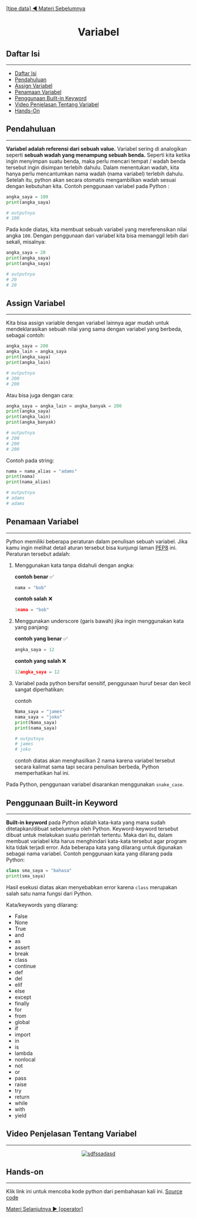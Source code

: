 <a href="../02_tipe_data">[tipe data] ◀ Materi Sebelumnya</a>

<center>

# Variabel

</center>

<a id="1"><h2>Daftar Isi</h2></a>

---

- [Daftar Isi](#1)
- [Pendahuluan](#2)
- [Assign Variabel](#3)
- [Penamaan Variabel](#4)
- [Penggunaan Built-in Keyword](#5)
- [Video Penjelasan Tentang Variabel](#6)
- [Hands-On](#7)

<a id="2"><h2>Pendahuluan</h2></a>

---

**Variabel adalah referensi dari sebuah value.** Variabel sering di analogikan seperti **sebuah wadah yang menampung sebuah benda.** Seperti kita ketika ingin menyimpan suatu benda, maka perlu mencari tempat / wadah benda tersebut ingin disimpan terlebih dahulu. Dalam menentukan wadah, kita hanya perlu mencantumkan nama wadah (nama variabel) terlebih dahulu. Setelah itu, python akan secara otomatis mengambilkan wadah sesuai dengan kebutuhan kita. Contoh penggunaan variabel pada Python :

```python
angka_saya = 100
print(angka_saya)

# outputnya
# 100
```

Pada kode diatas, kita membuat sebuah variabel yang mereferensikan nilai angka `100`. Dengan penggunaan dari variabel kita bisa memanggil lebih dari sekali, misalnya:

```python
angka_saya = 20
print(angka_saya)
print(angka_saya)

# outputnya
# 20
# 20
```

<a id="3"><h2>Assign Variabel</h2></a>

---

Kita bisa assign variable dengan variabel lainnya agar mudah untuk mendeklarasikan sebuah nilai yang sama dengan variabel yang berbeda, sebagai contoh:

```python
angka_saya = 200
angka_lain = angka_saya
print(angka_saya)
print(angka_lain)

# outputnya
# 200
# 200
```

Atau bisa juga dengan cara:

```python
angka_saya = angka_lain = angka_banyak = 200
print(angka_saya)
print(angka_lain)
print(angka_banyak)

# outputnya
# 200
# 200
# 200
```

Contoh pada string:

```python
nama = nama_alias = "adams"
print(nama)
print(nama_alias)

# outputnya
# adams
# adams
```

<a id="4"><h2>Penamaan Variabel</h2></a>

---

Python memiliki beberapa peraturan dalam penulisan sebuah variabel. Jika kamu ingin melihat detail aturan tersebut bisa kunjungi laman [PEP8](https://peps.python.org/pep-0008/#type-variable-names) ini. Peraturan tersebut adalah:

1. Menggunakan kata tanpa didahuli dengan angka:

   **contoh benar** ✅

   ```python
   nama = "bob"
   ```

   **contoh salah** ❌

   ```python
   1nama = "bob"
   ```

2. Menggunakan underscore (garis bawah) jika ingin menggunakan kata yang panjang:

   **contoh yang benar** ✅

   ```python
   angka_saya = 12
   ```

   **contoh yang salah** ❌

   ```python
   12angka_saya = 12
   ```

3. Variabel pada python bersifat sensitif, penggunaan huruf besar dan kecil sangat diperhatikan:

   contoh

   ```python
   Nama_saya = "james"
   nama_saya = "joko"
   print(Nama_saya)
   print(nama_saya)

   # outputnya
   # james
   # joko
   ```

   contoh diatas akan menghasilkan 2 nama karena variabel tersebut secara kalimat sama tapi secara penulisan berbeda, Python memperhatikan hal ini.

Pada Python, penggunaan variabel disarankan menggunakan `snake_case`.

<a id="5"><h2>Penggunaan Built-in Keyword</h2></a>

---

**Built-in keyword** pada Python adalah kata-kata yang mana sudah ditetapkan/dibuat sebelumnya oleh Python. Keyword-keyword tersebut dibuat untuk melakukan suatu perintah tertentu. Maka dari itu, dalam membuat variabel kita harus menghindari kata-kata tersebut agar program kita tidak terjadi error. Ada beberapa kata yang dilarang untuk digunakan sebagai nama variabel. Contoh penggunaan kata yang dilarang pada Python:

```python
class sma_saya = "bahasa"
print(sma_saya)
```

Hasil esekusi diatas akan menyebabkan error karena `class` merupakan salah satu nama fungsi dari Python.

Kata/keywords yang dilarang:

- False
- None
- True
- and
- as
- assert
- break
- class
- continue
- def
- del
- elif
- else
- except
- finally
- for
- from
- global
- if
- import
- in
- is
- lambda
- nonlocal
- not
- or
- pass
- raise
- try
- return
- while
- with
- yield

<a id="6"><h2>Video Penjelasan Tentang Variabel</h2></a>

---

<center>

[![sdfssadasd](https://img.youtube.com/vi/gxmTFXfrMzk/0.jpg)](https://youtu.be/gxmTFXfrMzk?list=PLZS-MHyEIRo59lUBwU-XHH7Ymmb04ffOY)

</center>

<a id="7"><h2>Hands-on</h2></a>

---

Klik link ini untuk mencoba kode python dari pembahasan kali ini. [Source code](../03_variable/variable.py)

<a href="../04_operator">Materi Selanjutnya ▶ [operator]</a>
